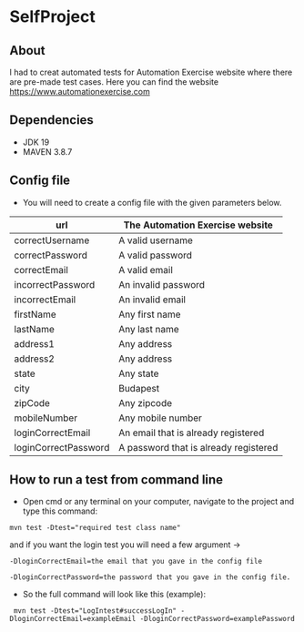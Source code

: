 # SelfProject
## About
I had to creat automated tests for Automation Exercise website where there are pre-made test cases.
Here you can find the website https://www.automationexercise.com
## Dependencies
- JDK 19
- MAVEN 3.8.7

## Config file

- You will need to create a config file with the given parameters below.


| url               | The Automation Exercise website       |
|-------------------|---------------------------------------|
| correctUsername   | A valid username                      |
| correctPassword   | A valid password                      |
| correctEmail      | A valid email                         |
| incorrectPassword | An invalid password                   |
| incorrectEmail    | An invalid email                      |
| firstName         | Any first name                        |
| lastName          | Any last name                         |
| address1          | Any address                           |
| address2          | Any address                           |
| state             | Any state                             |
| city              | Budapest                              |
| zipCode           | Any zipcode                           |
| mobileNumber      | Any mobile number                     |
| loginCorrectEmail | An email that is already registered   |
| loginCorrectPassword | A password that is already registered |

## How to run a test from command line
 - Open cmd or any terminal on your computer, navigate to the project and type this command: 
```
mvn test -Dtest="required test class name"
```
 and if you want the login test you will need a few argument ->
 ```
 -DloginCorrectEmail=the email that you gave in the config file
 ```
```
-DloginCorrectPassword=the password that you gave in the config file.
```
 - So the full command will look like this (example):
```
 mvn test -Dtest="LogIntest#successLogIn" -DloginCorrectEmail=exampleEmail -DloginCorrectPassword=examplePassword
 ```

